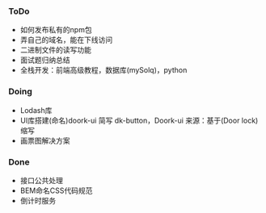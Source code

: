 ### ToDo

- 如何发布私有的npm包
- 弄自己的域名，能在下线访问
- 二进制文件的读写功能
- 面试题归纳总结
- 全栈开发：前端高级教程，数据库(mySolq)，python

### Doing
- Lodash库
- UI库搭建(命名)doork-ui 简写 dk-button，Doork-ui
    来源：基于(Door lock)缩写
- 画票图解决方案
### Done
- 接口公共处理
- BEM命名CSS代码规范
- 倒计时服务